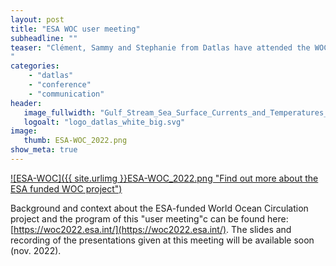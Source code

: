 ```yaml
---
layout: post
title: "ESA WOC user meeting"
subheadline: ""
teaser: "Clément, Sammy and Stephanie from Datlas have attended the WOC (World Ocean Circulation) user meeting organized by ESA in Frascati (Rome) Italy, 10-12 Oct. 2022. 
"
categories:
    - "datlas"
    - "conference"
    - "communication"
header:
   image_fullwidth: "Gulf_Stream_Sea_Surface_Currents_and_Temperatures_NASA_SVS.jpg"
   logoalt: "logo_datlas_white_big.svg"
image:
   thumb: ESA-WOC_2022.png
show_meta: true
---
```

[![ESA-WOC]({{ site.urlimg }}ESA-WOC_2022.png
 "Find out more about the ESA funded WOC project")](https://woc2022.esa.int/)

 Background and context about the ESA-funded  World Ocean Circulation project and the program of this "user meeting"c can be found here: [https://woc2022.esa.int/](https://woc2022.esa.int/). The slides and recording  of the presentations given at this meeting will be available soon (nov. 2022).

